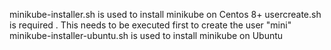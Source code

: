 minikube-installer.sh is used to install minikube on Centos 8+
usercreate.sh is required . This needs to be executed first to create the user "mini"
minikube-installer-ubuntu.sh is used to install minikube on Ubuntu
